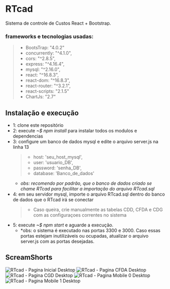 # RTcad
Sistema de controle de Custos React + Bootstrap.

### frameworks e tecnologias usadas:
 >- BootsTrap: "4.0.2"
 >-  concurrently: "^4.1.0",
 >-  cors: "^2.8.5",
 >-  express: "^4.16.4",
 >-  mysql: "^2.16.0",
 >-  react: "^16.8.3",
 >-  react-dom: "^16.8.3",
 >-  react-router: "^3.2.1",
 >-  react-scripts: "2.1.5"
 >-  ChartJs: "2.7"
 
 ## Instalação e execução
  - 1: clone este repositório
  - 2: execute *~$ npm install* para instalar todos os modulos e dependencias
  - 3: configure um banco de dados mysql e edite o arquivo server.js na linha 13
    >- host: 'seu_host_mysql',
    >- user: 'usuario_DB',
    >- password: 'senha_DB',
    >- database: 'Banco_de_dados'
     - *obs: recomendo por padrão, que o banco de dados criado se chame RTcad para facilitar a importação do arquivo RTcad.sql*
  - 4: em seu servidor mysql, importe o arquivo RTcad.sql dentro do banco de dados que o RTcad irá se conectar
    >- Caso queira, crie manualmente as tabelas CDD, CFDA e CDG com as configuraçoes correntes no sistema
  - 5: execute *~$ npm start* e aguarde a execução.
    - *obs: o sistema é executado nas portas 3300 e 3000. Caso essas portas estejam inutilizáveis ou ocupadas, atualizar o arquivo server.js com as portas desejadas.
## ScreamShorts

![RTcad - Pagina Inicial Desktop](https://i.imgur.com/qIaGlu7.png)
![RTcad - Pagina CFDA Desktop](https://i.imgur.com/hpYwhtk.png)
![RTcad - Pagina CGD Desktop](https://i.imgur.com/d41NICg.png)
![RTcad - Pagina Mobile 0 Desktop](https://i.imgur.com/eygGV3r.png)
![RTcad - Pagina Mobile 1 Desktop](https://i.imgur.com/Za1fXdW.png)
